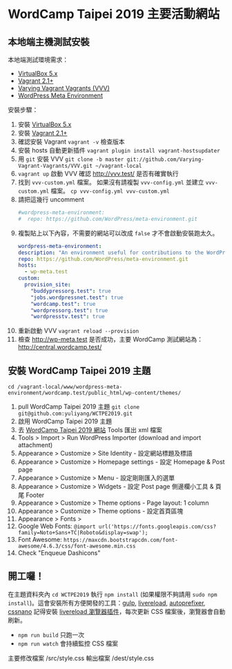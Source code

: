 # WordCamp Taipei 2019 主要活動網站

## 本地端主機測試安裝

本地端測試環境需求：
- [VirtualBox 5.x](https://www.virtualbox.org/wiki/Downloads)
- [Vagrant 2.1+](https://www.vagrantup.com/downloads.html)
- [Varying Vagrant Vagrants (VVV)](https://varyingvagrantvagrants.org/)
- [WordPress Meta Environment](https://github.com/WordPress/meta-environment)

安裝步驟：
1. 安裝 [VirtualBox 5.x](https://www.virtualbox.org/wiki/Downloads)
2. 安裝 [Vagrant 2.1+](https://www.vagrantup.com/downloads.html)
3. 確認安裝 Vagrant `vagrant -v` 檢查版本
4. 安裝 hosts 自動更新插件 `vagrant plugin install vagrant-hostsupdater`
5. 用 `git` 安裝 VVV `git clone -b master git://github.com/Varying-Vagrant-Vagrants/VVV.git ~/vagrant-local`
6. `vagrant up` 啟動 VVV 確認 http://vvv.test/ 是否有確實執行
7. 找到 `vvv-custom.yml` 檔案。
   如果沒有請複製 `vvv-config.yml` 並建立 `vvv-custom.yml` 檔案。 `cp vvv-config.yml vvv-custom.yml`
8. 請把這幾行 uncomment
   ```yml
   #wordpress-meta-environment:
   #  repo: https://github.com/WordPress/meta-environment.git
   ```
9. 複製貼上以下內容，不需要的網站可以改成 `false` 才不會啟動安裝跑太久。
   ```yml
   wordpress-meta-environment:
   description: "An environment useful for contributions to the WordPress meta team."
   repo: https://github.com/WordPress/meta-environment.git
   hosts:
     - wp-meta.test
   custom:
     provision_site:
       "buddypressorg.test": true
       "jobs.wordpressnet.test": true
       "wordcamp.test": true
       "wordpressorg.test": true
       "wordpresstv.test": true
   ```
10. 重新啟動 VVV
    `vagrant reload --provision`
11. 檢查 http://wp-meta.test 是否成功，主要 WordCamp 測試網站為：http://central.wordcamp.test/

## 安裝 WordCamp Taipei 2019 主題

`cd /vagrant-local/www/wordpress-meta-environment/wordcamp.test/public_html/wp-content/themes/`
1. pull WordCamp Taipei 2019 主題 `git clone git@github.com:yuliyang/WCTPE2019.git`
2. 啟用 WordCamp Taipei 2019 主題
3. 去 [WordCamp Taipei 2019 網站](https://2019.taipei.wordcamp.org/wp-admin/export.php) Tools 匯出 xml 檔案
4. Tools > Import > Run WordPress Importer (download and import attachment)
5. Appearance > Customize > Site Identity - 設定網站標題及標語
6. Appearance > Customize > Homepage settings - 設定 Homepage & Post page
7. Appearance > Customize > Menu - 設定剛剛匯入的選單
8. Appearance > Customize > Widgets - 設定 Post page 側邊欄小工具 & 頁尾 Footer
9. Appearance > Customize > Theme options - Page layout: 1 column
10. Appearance > Customize > Theme options - 設定首頁區塊
11. Appearance > Fonts >
  1. Google Web Fonts: `@import url('https://fonts.googleapis.com/css?family=Noto+Sans+TC|Roboto&display=swap');`
  2. Font Awesome: `https://maxcdn.bootstrapcdn.com/font-awesome/4.6.3/css/font-awesome.min.css`
  3. Check "Enqueue Dashicons"

## 開工囉！

在主題資料夾內 `cd WCTPE2019` 執行 `npm install` (如果權限不夠請用 `sudo npm install`)。這會安裝所有方便開發的工具：[gulp](https://gulpjs.com/), [livereload](https://www.npmjs.com/package/gulp-livereload), [autoprefixer](https://github.com/postcss/autoprefixer), [cssnano](https://cssnano.co/)
記得安裝 [livereload 瀏覽器插件](http://livereload.com/extensions/)，每次更新 CSS 檔案後，瀏覽器會自動刷新。

- `npm run build` 只跑一次
- `npm run watch` 會持續監控 CSS 檔案

主要修改檔案 /src/style.css
輸出檔案 /dest/style.css
